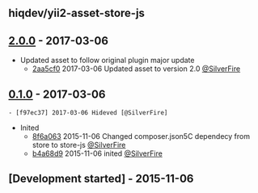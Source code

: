 hiqdev/yii2-asset-store-js
------------------------------------------

## [2.0.0] - 2017-03-06

- Updated asset to follow original plugin major update
    - [2aa5cf0] 2017-03-06 Updated asset to version 2.0 [@SilverFire]

## [0.1.0] - 2017-03-06

    - [f97ec37] 2017-03-06 Hideved [@SilverFire]
- Inited
    - [8f6a063] 2015-11-06 Changed composer.json5C dependecy from store to store-js [@SilverFire]
    - [b4a68d9] 2015-11-06 inited [@SilverFire]

## [Development started] - 2015-11-06

[@hiqsol]: https://github.com/hiqsol
[sol@hiqdev.com]: https://github.com/hiqsol
[@SilverFire]: https://github.com/SilverFire
[d.naumenko.a@gmail.com]: https://github.com/SilverFire
[@tafid]: https://github.com/tafid
[tafid@hiqdev.com]: https://github.com/tafid
[@BladeRoot]: https://github.com/BladeRoot
[bladeroot@hiqdev.com]: https://github.com/BladeRoot
[8f6a063]: https://github.com/hiqdev/yii2-asset-store-js/commit/8f6a063
[b4a68d9]: https://github.com/hiqdev/yii2-asset-store-js/commit/b4a68d9
[Under development]: https://github.com/hiqdev/yii2-asset-store-js/compare/0.1.0...HEAD
[0.1.0]: https://github.com/hiqdev/yii2-asset-store-js/releases/tag/0.1.0
[f97ec37]: https://github.com/hiqdev/yii2-asset-store-js/commit/f97ec37
[2aa5cf0]: https://github.com/hiqdev/yii2-asset-store-js/commit/2aa5cf0
[2.0.0]: https://github.com/hiqdev/yii2-asset-store-js/compare/0.1.0...2.0.0
